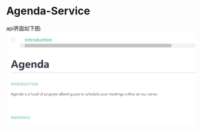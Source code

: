# Agenda-Service
api界面如下图:</br>
![Image text](https://github.com/retoruto/Agenda-Service/blob/master/photos/1.png)
